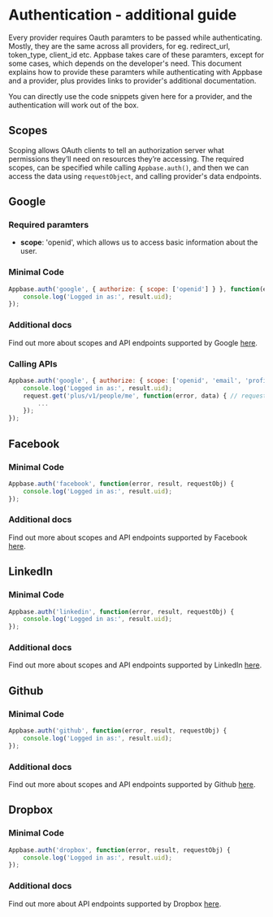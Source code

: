 # Authentication - additional guide

Every provider requires Oauth paramters to be passed while authenticating. Mostly, they are the same across all providers, for eg. redirect_url, token_type, client_id etc. Appbase takes care of these paramters, except for some cases, which depends on the developer's need. This document explains how to provide these paramters while authenticating with Appbase and a provider, plus provides links to provider's additional documentation.

You can directly use the code snippets given here for a provider, and the authentication will work out of the box.

## Scopes

Scoping allows OAuth clients to tell an authorization server what permissions they’ll need on resources they’re accessing. The required scopes, can be specified while calling `Appbase.auth()`, and then we can access the data using `requestObject`, and calling provider's data endpoints.

## Google

### Required paramters

* __scope__: 'openid', which allows us to access basic information about the user.

### Minimal Code

```js
Appbase.auth('google', { authorize: { scope: ['openid'] } }, function(error, result, requestObj) {
    console.log('Logged in as:', result.uid);
});
```

### Additional docs

Find out more about scopes and API endpoints supported by Google [here](https://developers.google.com/+/api/oauth#scopes).

### Calling APIs

```js
Appbase.auth('google', { authorize: { scope: ['openid', 'email', 'profile'] } }, function(error, result, requestObj) {
    console.log('Logged in as:', result.uid);
    request.get('plus/v1/people/me', function(error, data) { // requests the profile of the user
        ...
    });
});
```

## Facebook

### Minimal Code

```js
Appbase.auth('facebook', function(error, result, requestObj) {
    console.log('Logged in as:', result.uid);
});
```

### Additional docs

Find out more about scopes and API endpoints supported by Facebook [here](https://developers.facebook.com/docs/facebook-login/permissions/v2.1).


## LinkedIn

### Minimal Code

```js
Appbase.auth('linkedin', function(error, result, requestObj) {
    console.log('Logged in as:', result.uid);
});
```

### Additional docs

Find out more about scopes and API endpoints supported by LinkedIn [here](https://developer.linkedin.com/documents/authentication#granting).


## Github

### Minimal Code

```js
Appbase.auth('github', function(error, result, requestObj) {
    console.log('Logged in as:', result.uid);
});
```

### Additional docs

Find out more about scopes and API endpoints supported by Github [here](https://developer.github.com/v3/oauth/#scopes).



## Dropbox

### Minimal Code

```js
Appbase.auth('dropbox', function(error, result, requestObj) {
    console.log('Logged in as:', result.uid);
});
```

### Additional docs

Find out more about API endpoints supported by Dropbox [here](https://www.dropbox.com/developers/core/docs#account-info).

